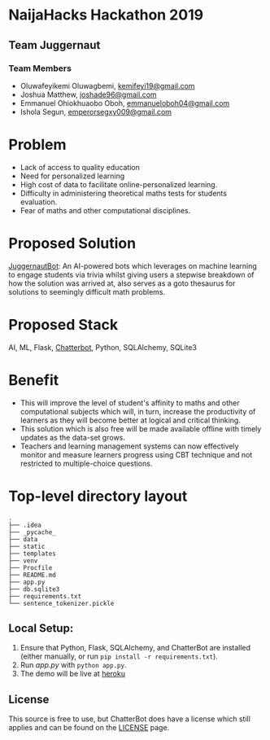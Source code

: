 # NaijaHacks Hackathon 2019

## Team Juggernaut

### Team Members

- Oluwafeyikemi Oluwagbemi, kemifeyi19@gmail.com
- Joshua Matthew, joshade96@gmail.com
- Emmanuel Ohiokhuaobo Oboh, emmanueloboh04@gmail.com
- Ishola Segun, emperorsegxy009@gmail.com

# Problem
-   Lack of access to quality education
-	Need for personalized learning
-	High cost of data to facilitate online-personalized learning.
-	Difficulty in administering theoretical maths tests for students evaluation.
-	Fear of maths and other computational disciplines.


# Proposed Solution
[JuggernautBot](juggernautbot.herokuapp.com): An AI-powered bots which leverages on machine learning to engage students via trivia whilst giving users a stepwise breakdown of how the solution was arrived at, also serves as a goto thesaurus for solutions to seemingly difficult math problems.



# Proposed Stack

AI, ML, Flask, [Chatterbot](https://github.com/gunthercox/ChatterBot), Python, SQLAlchemy, SQLite3

# Benefit
-   This will improve the level of student's affinity to maths and other computational subjects which will, in turn, increase the productivity of learners as they will become better at logical and critical thinking.
-   This solution which is also free will be made available offline with timely updates as the data-set grows.
-   Teachers and learning management systems can now effectively monitor and measure learners progress using CBT technique and not restricted to multiple-choice questions.


# Top-level directory layout

    .
    ├── .idea                   
    ├── _pycache_                  
    ├── data                     
    ├── static                 
    ├── templates                     
    ├── venv                  
    ├── Procfile                     
    ├── README.md                  
    ├── app.py   
    ├── db.sqlite3                  
    ├── requirements.txt 
    └── sentence_tokenizer.pickle   

## Local Setup:
 1. Ensure that Python, Flask, SQLAlchemy, and ChatterBot are installed (either manually, or run `pip install -r requirements.txt`).
 2. Run *app.py* with `python app.py`.
 3. The demo will be live at [heroku](juggernautbot.herokuapp.com)

## License
This source is free to use, but ChatterBot does have a license which still applies and can be found on the [LICENSE](https://github.com/gunthercox/ChatterBot/blob/master/LICENSE) page.

